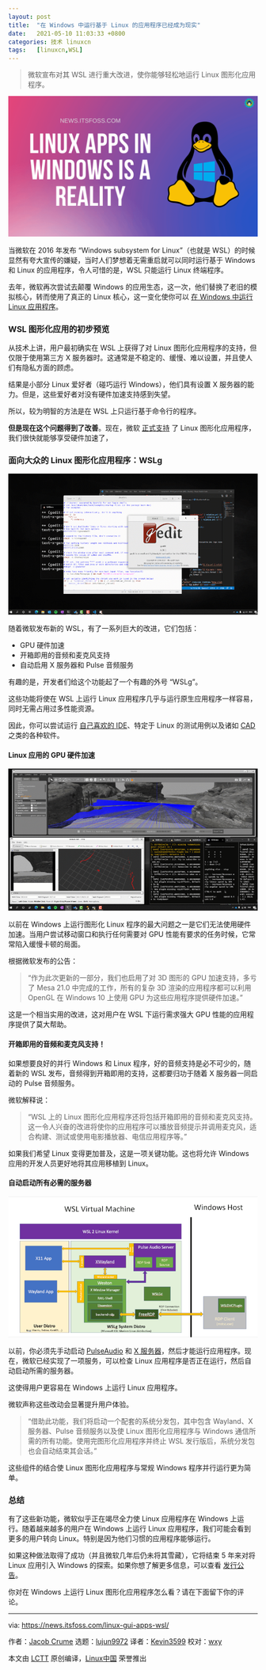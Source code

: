 ```yaml
---
layout: post
title:	"在 Windows 中运行基于 Linux 的应用程序已经成为现实"
date:	2021-05-10 11:03:33 +0800 
categories:	技术 linuxcn 
tags:	[linuxcn,WSL]
---
```




> 
> 微软宣布对其 WSL 进行重大改进，使你能够轻松地运行 Linux 图形化应用程序。
> 
> 
> 


![](/Asserts/Images/album/202105/10/110335foojh1t4oohtvzro.png)


当微软在 2016 年发布 “Windows subsystem for Linux”（也就是 WSL）的时候显然有夸大宣传的嫌疑，当时人们梦想着无需重启就可以同时运行基于 Windows 和 Linux 的应用程序，令人可惜的是，WSL 只能运行 Linux 终端程序。


去年，微软再次尝试去颠覆 Windows 的应用生态，这一次，他们替换了老旧的模拟核心，转而使用了真正的 Linux 核心，这一变化使你可以 [在 Windows 中运行 Linux 应用程序](https://itsfoss.com/run-linux-apps-windows-wsl/)。


### WSL 图形化应用的初步预览






从技术上讲，用户最初确实在 WSL 上获得了对 Linux 图形化应用程序的支持，但仅限于使用第三方 X 服务器时。这通常是不稳定的、缓慢、难以设置，并且使人们有隐私方面的顾虑。


结果是小部分 Linux 爱好者（碰巧运行 Windows），他们具有设置 X 服务器的能力。但是，这些爱好者对没有硬件加速支持感到失望。


所以，较为明智的方法是在 WSL 上只运行基于命令行的程序。


**但是现在这个问题得到了改善**。现在，微软 [正式支持](https://devblogs.microsoft.com/commandline/the-initial-preview-of-gui-app-support-is-now-available-for-the-windows-subsystem-for-linux-2/) 了 Linux 图形化应用程序，我们很快就能够享受硬件加速了，


### 面向大众的 Linux 图形化应用程序：WSLg


![图片来源：Microsoft Devblogs](/Asserts/Images/album/202105/10/110337cnzveno6ln3enou5.png)


随着微软发布新的 WSL，有了一系列巨大的改进，它们包括：


* GPU 硬件加速
* 开箱即用的音频和麦克风支持
* 自动启用 X 服务器和 Pulse 音频服务


有趣的是，开发者们给这个功能起了一个有趣的外号 “WSLg”。


这些功能将使在 WSL 上运行 Linux 应用程序几乎与运行原生应用程序一样容易，同时无需占用过多性能资源。


因此，你可以尝试运行 [自己喜欢的 IDE](https://itsfoss.com/best-modern-open-source-code-editors-for-linux/)、特定于 Linux 的测试用例以及诸如 [CAD](https://itsfoss.com/cad-software-linux/) 之类的各种软件。


#### Linux 应用的 GPU 硬件加速


![图片鸣谢：Microsoft Devblogs](/Asserts/Images/album/202105/10/110339voc3evcnczkn8m3o.png)


以前在 Windows 上运行图形化 Linux 程序的最大问题之一是它们无法使用硬件加速。当用户尝试移动窗口和执行任何需要对 GPU 性能有要求的任务时候，它常常陷入缓慢卡顿的局面。


根据微软发布的公告：



> 
> “作为此次更新的一部分，我们也启用了对 3D 图形的 GPU 加速支持，多亏了 Mesa 21.0 中完成的工作，所有的复杂 3D 渲染的应用程序都可以利用 OpenGL 在 Windows 10 上使用 GPU 为这些应用程序提供硬件加速。”
> 
> 
> 


这是一个相当实用的改进，这对用户在 WSL 下运行需求强大 GPU 性能的应用程序提供了莫大帮助。


#### 开箱即用的音频和麦克风支持！


如果想要良好的并行 Windows 和 Linux 程序，好的音频支持是必不可少的，随着新的 WSL 发布，音频得到开箱即用的支持，这都要归功于随着 X 服务器一同启动的 Pulse 音频服务。


微软解释说：



> 
> “WSL 上的 Linux 图形化应用程序还将包括开箱即用的音频和麦克风支持。这一令人兴奋的改进将使你的应用程序可以播放音频提示并调用麦克风，适合构建、测试或使用电影播放器、电信应用程序等。”
> 
> 
> 


如果我们希望 Linux 变得更加普及，这是一项关键功能。这也将允许 Windows 应用的开发人员更好地将其应用移植到 Linux。


#### 自动启动所有必需的服务器


![图片鸣谢：Microsoft Devblogs](/Asserts/Images/album/202105/10/110340yzjn79jz2y9n6z76.png)


以前，你必须先手动启动 [PulseAudio](https://www.freedesktop.org/wiki/Software/PulseAudio/) 和 [X 服务器](https://x.org/wiki/)，然后才能运行应用程序。现在，微软已经实现了一项服务，可以检查 Linux 应用程序是否正在运行，然后自动启动所需的服务器。


这使得用户更容易在 Windows 上运行 Linux 应用程序。


微软声称这些改动会显著提升用户体验。



> 
> “借助此功能，我们将启动一个配套的系统分发包，其中包含 Wayland、X 服务器、Pulse 音频服务以及使 Linux 图形化应用程序与 Windows 通信所需的所有功能。使用完图形化应用程序并终止 WSL 发行版后，系统分发包也会自动结束其会话。”
> 
> 
> 


这些组件的结合使 Linux 图形化应用程序与常规 Windows 程序并行运行更为简单。


### 总结


有了这些新功能，微软似乎正在竭尽全力使 Linux 应用程序在 Windows 上运行。随着越来越多的用户在 Windows 上运行 Linux 应用程序，我们可能会看到更多的用户转向 Linux。特别是因为他们习惯的应用程序能够运行。


如果这种做法取得了成功（并且微软几年后仍未将其雪藏），它将结束 5 年来对将 Linux 应用引入 Windows 的探索。如果你想了解更多信息，可以查看 [发行公告](https://blogs.windows.com/windows-insider/2021/04/21/announcing-windows-10-insider-preview-build-21364/)。


你对在 Windows 上运行 Linux 图形化应用程序怎么看？请在下面留下你的评论。




---


via: <https://news.itsfoss.com/linux-gui-apps-wsl/>


作者：[Jacob Crume](https://news.itsfoss.com/author/jacob/) 选题：[lujun9972](https://github.com/lujun9972) 译者：[Kevin3599](https://github.com/Kevin3599) 校对：[wxy](https://github.com/wxy)


本文由 [LCTT](https://github.com/LCTT/TranslateProject) 原创编译，[Linux中国](https://linux.cn/) 荣誉推出
